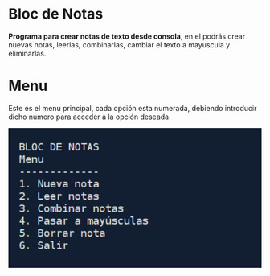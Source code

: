 # Bloc de Notas

**Programa para crear notas de texto desde consola**, en el podrás crear nuevas notas, leerlas, combinarlas, cambiar el texto a mayuscula y eliminarlas.

# Menu 

Este es el menu principal, cada opción esta numerada, debiendo introducir dicho numero para acceder a la opción deseada.


![](screenshots/c1.jpg)
